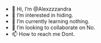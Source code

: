 - 👋 Hi, I’m @Alexzzzandra
- 👀 I’m interested in hiding.
- 🌱 I’m currently learning nothing.
- 💞️ I’m looking to collaborate on No.
- 📫 How to reach me Dont.

<!---
Alexzzzandra/Alexzzzandra is a ✨ special ✨ repository because its `README.md` (this file) appears on your GitHub profile.
You can click the Preview link to take a look at your changes.
--->
